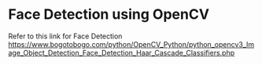 # Face Detection using OpenCV
 Refer to this link for Face Detection
https://www.bogotobogo.com/python/OpenCV_Python/python_opencv3_Image_Object_Detection_Face_Detection_Haar_Cascade_Classifiers.php